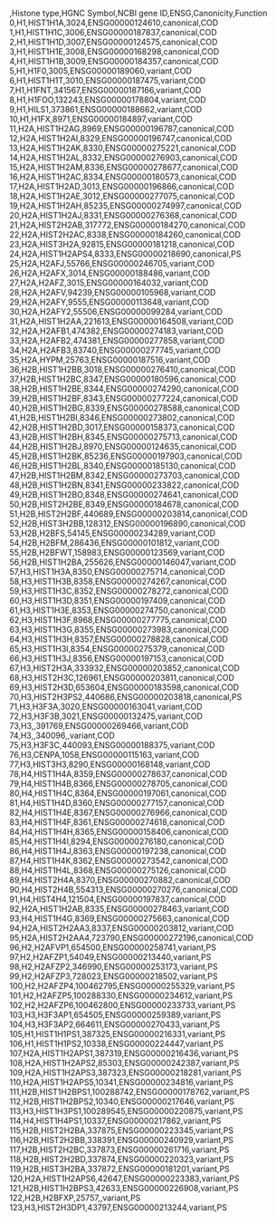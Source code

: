 ,Histone type,HGNC Symbol,NCBI gene ID,ENSG,Canonicity,Function
0,H1,HIST1H1A,3024,ENSG00000124610,canonical,COD
1,H1,HIST1H1C,3006,ENSG00000187837,canonical,COD
2,H1,HIST1H1D,3007,ENSG00000124575,canonical,COD
3,H1,HIST1H1E,3008,ENSG00000168298,canonical,COD
4,H1,HIST1H1B,3009,ENSG00000184357,canonical,COD
5,H1,H1F0,3005,ENSG00000189060,variant,COD
6,H1,HIST1H1T,3010,ENSG00000187475,variant,COD
7,H1,H1FNT,341567,ENSG00000187166,variant,COD
8,H1,H1FOO,132243,ENSG00000178804,variant,COD
9,H1,HILS1,373861,ENSG00000188662,variant,COD
10,H1,H1FX,8971,ENSG00000184897,variant,COD
11,H2A,HIST1H2AG,8969,ENSG00000196787,canonical,COD
12,H2A,HIST1H2AI,8329,ENSG00000196747,canonical,COD
13,H2A,HIST1H2AK,8330,ENSG00000275221,canonical,COD
14,H2A,HIST1H2AL,8332,ENSG00000276903,canonical,COD
15,H2A,HIST1H2AM,8336,ENSG00000278677,canonical,COD
16,H2A,HIST1H2AC,8334,ENSG00000180573,canonical,COD
17,H2A,HIST1H2AD,3013,ENSG00000196866,canonical,COD
18,H2A,HIST1H2AE,3012,ENSG00000277075,canonical,COD
19,H2A,HIST1H2AH,85235,ENSG00000274997,canonical,COD
20,H2A,HIST1H2AJ,8331,ENSG00000276368,canonical,COD
21,H2A,HIST2H2AB,317772,ENSG00000184270,canonical,COD
22,H2A,HIST2H2AC,8338,ENSG00000184260,canonical,COD
23,H2A,HIST3H2A,92815,ENSG00000181218,canonical,COD
24,H2A,HIST1H2APS4,8333,ENSG00000218690,canonical,PS
25,H2A,H2AFJ,55766,ENSG00000246705,variant,COD
26,H2A,H2AFX,3014,ENSG00000188486,variant,COD
27,H2A,H2AFZ,3015,ENSG00000164032,variant,COD
28,H2A,H2AFV,94239,ENSG00000105968,variant,COD
29,H2A,H2AFY,9555,ENSG00000113648,variant,COD
30,H2A,H2AFY2,55506,ENSG00000099284,variant,COD
31,H2A,HIST1H2AA,221613,ENSG00000164508,variant,COD
32,H2A,H2AFB1,474382,ENSG00000274183,variant,COD
33,H2A,H2AFB2,474381,ENSG00000277858,variant,COD
34,H2A,H2AFB3,83740,ENSG00000277745,variant,COD
35,H2A,HYPM,25763,ENSG00000187516,variant,COD
36,H2B,HIST1H2BB,3018,ENSG00000276410,canonical,COD
37,H2B,HIST1H2BC,8347,ENSG00000180596,canonical,COD
38,H2B,HIST1H2BE,8344,ENSG00000274290,canonical,COD
39,H2B,HIST1H2BF,8343,ENSG00000277224,canonical,COD
40,H2B,HIST1H2BG,8339,ENSG00000278588,canonical,COD
41,H2B,HIST1H2BI,8346,ENSG00000273802,canonical,COD
42,H2B,HIST1H2BD,3017,ENSG00000158373,canonical,COD
43,H2B,HIST1H2BH,8345,ENSG00000275713,canonical,COD
44,H2B,HIST1H2BJ,8970,ENSG00000124635,canonical,COD
45,H2B,HIST1H2BK,85236,ENSG00000197903,canonical,COD
46,H2B,HIST1H2BL,8340,ENSG00000185130,canonical,COD
47,H2B,HIST1H2BM,8342,ENSG00000273703,canonical,COD
48,H2B,HIST1H2BN,8341,ENSG00000233822,canonical,COD
49,H2B,HIST1H2BO,8348,ENSG00000274641,canonical,COD
50,H2B,HIST2H2BE,8349,ENSG00000184678,canonical,COD
51,H2B,HIST2H2BF,440689,ENSG00000203814,canonical,COD
52,H2B,HIST3H2BB,128312,ENSG00000196890,canonical,COD
53,H2B,H2BFS,54145,ENSG00000234289,variant,COD
54,H2B,H2BFM,286436,ENSG00000101812,variant,COD
55,H2B,H2BFWT,158983,ENSG00000123569,variant,COD
56,H2B,HIST1H2BA,255626,ENSG00000146047,variant,COD
57,H3,HIST1H3A,8350,ENSG00000275714,canonical,COD
58,H3,HIST1H3B,8358,ENSG00000274267,canonical,COD
59,H3,HIST1H3C,8352,ENSG00000278272,canonical,COD
60,H3,HIST1H3D,8351,ENSG00000197409,canonical,COD
61,H3,HIST1H3E,8353,ENSG00000274750,canonical,COD
62,H3,HIST1H3F,8968,ENSG00000277775,canonical,COD
63,H3,HIST1H3G,8355,ENSG00000273983,canonical,COD
64,H3,HIST1H3H,8357,ENSG00000278828,canonical,COD
65,H3,HIST1H3I,8354,ENSG00000275379,canonical,COD
66,H3,HIST1H3J,8356,ENSG00000197153,canonical,COD
67,H3,HIST2H3A,333932,ENSG00000203852,canonical,COD
68,H3,HIST2H3C,126961,ENSG00000203811,canonical,COD
69,H3,HIST2H3D,653604,ENSG00000183598,canonical,COD
70,H3,HIST2H3PS2,440686,ENSG00000203818,canonical,PS
71,H3,H3F3A,3020,ENSG00000163041,variant,COD
72,H3,H3F3B,3021,ENSG00000132475,variant,COD
73,H3,,391769,ENSG00000269466,variant,COD
74,H3,,340096,,variant,COD
75,H3,H3F3C,440093,ENSG00000188375,variant,COD
76,H3,CENPA,1058,ENSG00000115163,variant,COD
77,H3,HIST3H3,8290,ENSG00000168148,variant,COD
78,H4,HIST1H4A,8359,ENSG00000278637,canonical,COD
79,H4,HIST1H4B,8366,ENSG00000278705,canonical,COD
80,H4,HIST1H4C,8364,ENSG00000197061,canonical,COD
81,H4,HIST1H4D,8360,ENSG00000277157,canonical,COD
82,H4,HIST1H4E,8367,ENSG00000276966,canonical,COD
83,H4,HIST1H4F,8361,ENSG00000274618,canonical,COD
84,H4,HIST1H4H,8365,ENSG00000158406,canonical,COD
85,H4,HIST1H4I,8294,ENSG00000276180,canonical,COD
86,H4,HIST1H4J,8363,ENSG00000197238,canonical,COD
87,H4,HIST1H4K,8362,ENSG00000273542,canonical,COD
88,H4,HIST1H4L,8368,ENSG00000275126,canonical,COD
89,H4,HIST2H4A,8370,ENSG00000270882,canonical,COD
90,H4,HIST2H4B,554313,ENSG00000270276,canonical,COD
91,H4,HIST4H4,121504,ENSG00000197837,canonical,COD
92,H2A,HIST1H2AB,8335,ENSG00000278463,variant,COD
93,H4,HIST1H4G,8369,ENSG00000275663,canonical,COD
94,H2A,HIST2H2AA3,8337,ENSG00000203812,variant,COD
95,H2A,HIST2H2AA4,723790,ENSG00000272196,canonical,COD
96,H2,H2AFVP1,654500,ENSG00000258741,variant,PS
97,H2,H2AFZP1,54049,ENSG00000213440,variant,PS
98,H2,H2AFZP2,346990,ENSG00000253173,variant,PS
99,H2,H2AFZP3,728023,ENSG00000218502,variant,PS
100,H2,H2AFZP4,100462795,ENSG00000255329,variant,PS
101,H2,H2AFZP5,100288330,ENSG00000234612,variant,PS
102,H2,H2AFZP6,100462800,ENSG00000233733,variant,PS
103,H3,H3F3AP1,654505,ENSG00000259389,variant,PS
104,H3,H3F3AP2,664611,ENSG00000270433,variant,PS
105,H1,HIST1H1PS1,387325,ENSG00000216331,variant,PS
106,H1,HIST1H1PS2,10338,ENSG00000224447,variant,PS
107,H2A,HIST1H2APS1,387319,ENSG00000216436,variant,PS
108,H2A,HIST1H2APS2,85303,ENSG00000242387,variant,PS
109,H2A,HIST1H2APS3,387323,ENSG00000218281,variant,PS
110,H2A,HIST1H2APS5,10341,ENSG00000234816,variant,PS
111,H2B,HIST1H2BPS1,100288742,ENSG00000178762,variant,PS
112,H2B,HIST1H2BPS2,10340,ENSG00000217646,variant,PS
113,H3,HIST1H3PS1,100289545,ENSG00000220875,variant,PS
114,H4,HIST1H4PS1,10337,ENSG00000217862,variant,PS
115,H2B,HIST2H2BA,337875,ENSG00000223345,variant,PS
116,H2B,HIST2H2BB,338391,ENSG00000240929,variant,PS
117,H2B,HIST2H2BC,337873,ENSG00000261716,variant,PS
118,H2B,HIST2H2BD,337874,ENSG00000220323,variant,PS
119,H2B,HIST3H2BA,337872,ENSG00000181201,variant,PS
120,H2A,HIST1H2APS6,42647,ENSG00000223383,variant,PS
121,H2B,HIST1H2BPS3,42633,ENSG00000226908,variant,PS
122,H2B,H2BFXP,25757,,variant,PS
123,H3,HIST2H3DP1,43797,ENSG00000213244,variant,PS
